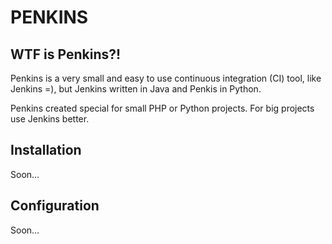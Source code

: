 PENKINS
=======

WTF is Penkins?!
----------------

Penkins is a very small and easy to use continuous integration (CI) tool,
like Jenkins =), but Jenkins written in Java and Penkis in Python.

Penkins created special for small PHP or Python projects. For big projects use Jenkins better.


Installation
------------

Soon...


Configuration
-------------

Soon...